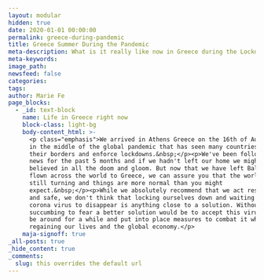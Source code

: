 ```yaml
---
layout: modular
hidden: true
date: 2020-01-01 00:00:00
permalink: greece-during-pandemic
title: Greece Summer During the Pandemic
meta-description: What is it really like now in Greece during the Lockdowns
meta-keywords:
image_path:
newsfeed: false
categories:
tags:
author: Marie Fe
page_blocks:
  - _id: text-block
    name: Life in Greece right now
    block-class: light-bg
    body-content_html: >-
      <p class="emphasis">We arrived in Athens Greece on the 16th of August 2020
      in the middle of the global pandemic that has seen many countries close
      their borders and enforce lockdowns.&nbsp;</p><p>We've been following the
      news for the past 5 months and if we hadn't left our home we might have
      believed in all the doom and gloom. But now that we have left Bali and
      flown across the world to Greece, we can assure you that the world is
      still turning and things are more normal than you might
      expect.&nbsp;</p><p>While we absolutely recommend that we act responsibly
      and safe, we don't think that locking ourselves down and waiting for the
      corona virus to disappear is anything close to a solution. Without
      succumbing to fear a better solution would be to accept this virus might
      be around for a while and put into place measures to combat it while
      regaining our lives and the global economy.</p>
    maja-signoff: true
_all-posts: true
_hide_content: true
_comments:
  slug: this overrides the default url
---
```

